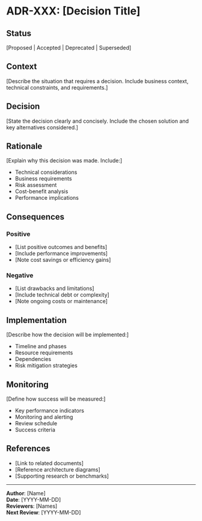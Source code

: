 # ADR-XXX: [Decision Title]

## Status
[Proposed | Accepted | Deprecated | Superseded]

## Context
[Describe the situation that requires a decision. Include business context, technical constraints, and requirements.]

## Decision
[State the decision clearly and concisely. Include the chosen solution and key alternatives considered.]

## Rationale
[Explain why this decision was made. Include:]
- Technical considerations
- Business requirements
- Risk assessment
- Cost-benefit analysis
- Performance implications

## Consequences

### Positive
- [List positive outcomes and benefits]
- [Include performance improvements]
- [Note cost savings or efficiency gains]

### Negative
- [List drawbacks and limitations]
- [Include technical debt or complexity]
- [Note ongoing costs or maintenance]

## Implementation
[Describe how the decision will be implemented:]
- Timeline and phases
- Resource requirements
- Dependencies
- Risk mitigation strategies

## Monitoring
[Define how success will be measured:]
- Key performance indicators
- Monitoring and alerting
- Review schedule
- Success criteria

## References
- [Link to related documents]
- [Reference architecture diagrams]
- [Supporting research or benchmarks]

---
**Author**: [Name]  
**Date**: [YYYY-MM-DD]  
**Reviewers**: [Names]  
**Next Review**: [YYYY-MM-DD]
